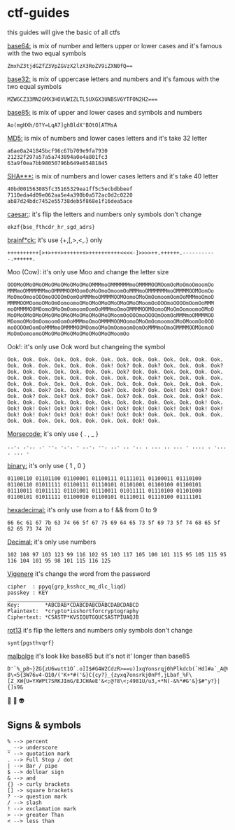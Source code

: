 # ctf-guides
this guides will give the basic of all ctfs



[base64:](https://en.wikipedia.org/wiki/Base64)
is mix of number and letters upper or lower cases and it's famous with the two equal symbols
```
ZmxhZ3tjdGZfZ3VpZGVzX2lzX3RoZV9iZXN0fQ==
```
[base32:](https://en.wikipedia.org/wiki/Base32)
is mix of uppercase letters and numbers and it's famous with the two equal symbols
```
MZWGCZ33MN2GMX3HOVUWIZLTL5UXGX3UNBSV6YTFON2H2===
```
[base85:](https://en.wikipedia.org/wiki/Ascii85)
is mix of upper and lower cases and symbols and numbers
```
Ao(mgHXh/0?Y=LqA7]ghBldX'BOtO[ATMsA
```

[MD5:](https://en.wikipedia.org/wiki/MD5)
is mix of numbers and lower cases letters and it's take 32 letter
```
a6ae0a241845bcf96c67b709e9fa7930
21232f297a57a5a743894a0e4a801fc3
63a9f0ea7bb98050796b649e85481845
```
[SHA***:](https://en.wikipedia.org/wiki/SHA-1)
is mix of numbers and lower cases letters and it's take 40 letter
```
40bd001563085fc35165329ea1ff5c5ecbdbbeef
7110eda4d09e062aa5e4a390b0a572ac0d2c0220
ab87d24bdc7452e55738deb5f868e1f16dea5ace
```
[caesar:](https://en.wikipedia.org/wiki/Caesar_cipher):
it's flip the letters and numbers only symbols don't change
```
ekzf{bse_fthcdr_hr_sgd_adrs}
```
[brainf\*ck:](https://en.wikipedia.org/wiki/Brainfuck)
it's use {+,[,>,<,.} only 
```
++++++++++[>+>+++>+++++++>++++++++++<<<<-]>>>>++.++++++.-----------.++++++.
```
Moo (Cow):
it's only use Moo and change the letter size

```
OOOMoOMoOMoOMoOMoOMoOMoOMoOMMMmoOMMMMMMmoOMMMMOOMOomOoMoOmoOmoomOo
MMMmoOMMMMMMmoOMMMMOOMOomOoMoOmoOmoomOoMMMmoOMMMMMMmoOMMMMOOMOomOo
MoOmoOmooOOOmoOOOOmOomOoMMMmoOMMMMOOMOomoOMoOmOomoomOomOoMMMmoOmoO
MMMMOOMOomoOMoOmOomoomoOMoOMoOMoOMoOMoOMoOMoomOoOOOmoOOOOmOomOoMMM
moOMMMMOOMOomoOMoOmOomoomOomOoMMMmoOmoOMMMMOOMOomoOMoOmOomoomoOMoO
MoOMoOMoOMoOMoOMoOMoOMoOMoOMoOMoOMoomOoOOOmoOOOOmOomOoMMMmoOMMMMOO
MOomoOMoOmOomoomOomOoMMMmoOmoOMMMMOOMOomoOMoOmOomoomoOMoOMoomOoOOO
moOOOOmOomOoMMMmoOMMMMOOMOomoOMoOmOomoomOomOoMMMmoOmoOMMMMOOMOomoO
MoOmOomoomoOMoOMoOMoOMoOMoOMoOMoOMoomOo
```
Ook!:
it's only use Ook word but changeing the symbol
```
Ook. Ook. Ook. Ook. Ook. Ook. Ook. Ook. Ook. Ook. Ook. Ook. Ook. Ook. Ook. Ook. Ook. Ook. Ook. Ook. Ook! Ook? Ook. Ook? Ook. Ook. Ook. Ook? Ook. Ook. Ook. Ook. Ook. Ook. Ook. Ook? Ook. Ook. Ook. Ook. Ook. Ook. Ook. Ook. Ook. Ook. Ook. Ook. Ook. Ook. Ook. Ook? Ook. Ook. Ook. Ook. Ook. Ook. Ook. Ook. Ook. Ook. Ook. Ook. Ook. Ook. Ook. Ook. Ook. Ook. Ook. Ook. Ook? Ook. Ook? Ook. Ook? Ook. Ook? Ook. Ook! Ook! Ook? Ook! Ook. Ook? Ook. Ook? Ook. Ook? Ook. Ook? Ook. Ook. Ook. Ook. Ook! Ook. Ook. Ook. Ook. Ook. Ook. Ook. Ook. Ook. Ook. Ook. Ook. Ook. Ook! Ook. Ook! Ook! Ook! Ook! Ook! Ook! Ook! Ook! Ook! Ook! Ook! Ook! Ook! Ook! Ook! Ook! Ook! Ook! Ook! Ook! Ook! Ook! Ook! Ook. Ook. Ook. Ook. Ook. Ook. Ook. Ook. Ook. Ook. Ook. Ook. Ook. Ook! Ook. 
```

[Morsecode:](https://ar.wikipedia.org/wiki/%D8%B4%D9%81%D8%B1%D8%A9_%D9%85%D9%88%D8%B1%D8%B3)
it's only use { . , _ }
```
..-. .-.. .- --. -.-. - ..-. --. ..- .. -.. . ... .. ... - .... . -... . ... -
```
[binary:](https://en.wikipedia.org/wiki/Binary_number)
it's only use { 1 , 0 } 
```
01100110 01101100 01100001 01100111 01111011 01100011 01110100 01100110 01011111 01100111 01110101 01101001 01100100 01100101 01110011 01011111 01101001 01110011 01011111 01110100 01101000 01100101 01011111 01100010 01100101 01110011 01110100 01111101
```
[hexadecimal:](https://en.wikipedia.org/wiki/Hexadecimal)
it's only use from a to f && from 0 to 9
```
66 6c 61 67 7b 63 74 66 5f 67 75 69 64 65 73 5f 69 73 5f 74 68 65 5f 62 65 73 74 7d
```
[Decimal:](https://en.wikipedia.org/wiki/Decimal)
it's only use numbers
```
102 108 97 103 123 99 116 102 95 103 117 105 100 101 115 95 105 115 95 116 104 101 95 98 101 115 116 125
```
[Vigenere](https://en.wikipedia.org/wiki/Vigen%C3%A8re_cipher)
it's change the word from the password
```
cipher  : ppyq{grp_ksshcc_mq_dlc_liqd}
passkey : KEY
_______________________________
Key:        *ABCDAB*CDABCDABCDABCDABCDABCD
Plaintext:  *crypto*isshortforcryptography
Ciphertext: *CSASTP*KVSIQUTGQUCSASTPIUAQJB
```
[rot13](https://en.wikipedia.org/wiki/ROT13)
it's flip the letters and numbers only symbols don't change
```
synt{pgsthvqrf}

```
[malbolge](https://en.wikipedia.org/wiki/Malbolge)
it's look like base85 but it's not it' longer than base85
```
D'`%_p8~}ZG{zU6wutt1O`.o]I$#G4W2CdzR>==u)]xqYonsrqj0hPlkdcb(`Hd]#a`_A@VzZY;QuO7SLKJnNM/EiI+G@d'C<;@?8\<5{3W76v4-Q10/('K+*#('&}C{cy?}_{zyxq7onsrkj0nPf,jLbaf_%F\[Z_XW{U=YXWPt7SRKJImG/EJCHAeE'&<;@?8\<;4981U/u3,+*N(-&%*#G'&}$#"y?}|{]s9&
```

🚀 🍦 👽


## Signs & symbols

```
% --> percent
_ --> underscore
" --> quotation mark
. --> Full Stop / dot
| --> Bar / pipe
$ --> dolloar sign
& --> and
{} -> curly brackets
[] -> square brackets
? --> question mark
/ --> slash
! --> exclamation mark
> --> greater Than 
< --> less than 
```
